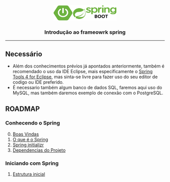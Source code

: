 <p align="center">
    <img src="../assets/springboot.png" alt="spring logo" width="200" height="50">
</p>

<h3 align="center">Introdução ao frameowrk spring</h3>

***

## Necessário
 * Além dos conhecimentos prévios já apontados anteriormente, também é recomendado o uso da IDE Eclipse, mais especificamente o [Spring Tools 4 for Eclipse](https://spring.io/tools), mas sinta-se livre para fazer uso do seu editor de codigo ou IDE preferido.
 * É necessario também algum banco de dados SQL, faremos aqui uso do MySQL, mas também daremos exemplo de conexão com o PostgreSQL.

## ROADMAP

### Conhecendo o Spring

0. [Boas Vindas](./1-Conhecendo-o-Spring/boas-vindas.md)
1. [O que é o Spring](./1-Conhecendo-o-Spring/o-que-e-o-spring.md)
2. [Spring initializr](./1-Conhecendo-o-Spring/spring-initializr.md)
3. [Dependencias do Projeto](./1-Conhecendo-o-Spring/dependencias-do-projeto.md)

### Iniciando com Spring

1. [Estrutura inicial](./2-Iniciando-com-Spring/estrutura-inicial.md)